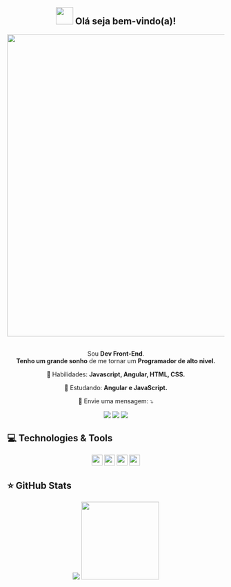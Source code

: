 <span align="center">

## <img src="https://i.imgur.com/0hdZ65D.gif" width="40px"> Olá seja bem-vindo(a)!</h2>

</span>

<div align="center">

<img src="https://www.mygo.ge/uploads/blog/1584023795.jpg" width="700px" />

</div>


<br>
<p align="center">
  Sou <strong>Dev Front-End</strong>.<br />
<strong>Tenho um grande sonho</strong> de me tornar um <strong>Programador de alto nivel.</strong>

</p>

<p align="center">
  💼 Habilidades: <strong>Javascript, Angular, HTML, CSS.</strong>
</p>

<p align="center">
  🚀  Estudando: <strong>Angular e JavaScript.</strong>
</p>

<p align="center">
  💌 Envie uma mensagem: ⤵️
</p>

<p align="center">
  <a href="https://www.instagram.com/gomees_012/" alt="Instagram">
  <img src="https://img.shields.io/badge/-Instagram-DF0174?style=flat-square&logo=instagram&logoColor=white&link=https://www.instagram.com/keidsondesigner/"/></a>
  
  <a href="https://www.facebook.com/gustavogomes.dossantos.71/" alt="Facebook">
  <img src="https://img.shields.io/badge/-Facebook-3b5998?style=flat-square&logo=facebook&logoColor=white&link=https://www.facebook.com/keidsonroby/"/></a>
  
  <a href="https://www.linkedin.com/in/gustavo-gomes-b35a38211/" alt="Linkedin">
  <img src="https://img.shields.io/badge/-Linkedin-0e76a8?style=flat-square&logo=Linkedin&logoColor=white&link=https://www.linkedin.com/in/keidsonroby/" /></a>
</p>  

## 💻 Technologies & Tools

<p align="center">
  
 
 <img src="https://img.shields.io/badge/-Javascript-%23F7DF1E?style=flat-square&logo=javascript&logoColor=black" height="25"/>
 <img src="https://img.shields.io/badge/-Angular-%23DD0031?style=flat-square&logo=angular&logoColor=white" height="25"/>


<img src="https://img.shields.io/badge/-Bootstrap-%23563D7C.svg?style=flat-square&logo=bootstrap&logoColor=white" height="25"/>
  

<img src="https://img.shields.io/badge/-GitHub-181717?style=flat-square&logo=github" height="25"/>


</p>

## ⭐ GitHub Stats

<p align = "center">
  <img src = "https://github-readme-stats.vercel.app/api?username=Goomez0122&show_icons=true&theme=dark&line_height=27">
  <img height="180em" src="https://github-readme-stats.vercel.app/api/top-langs/?username=Goomez0122&layout=compact&langs_count=7&theme=dark"/>
</p>
